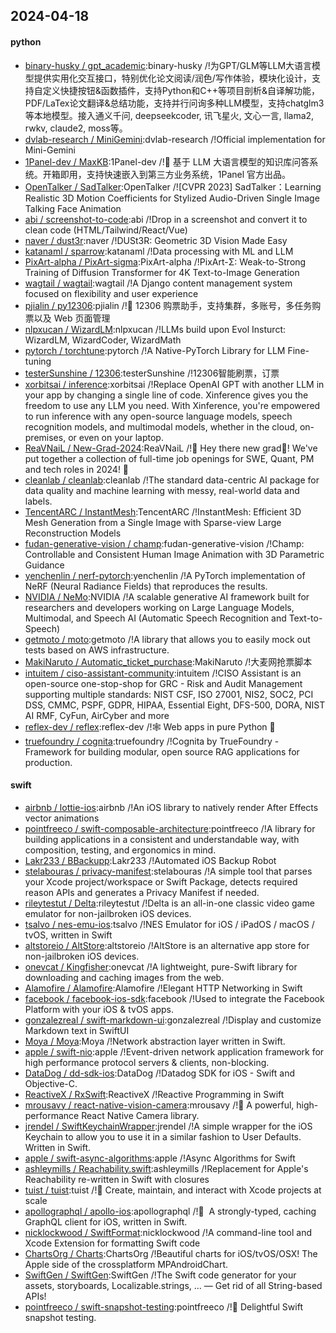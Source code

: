 ## 2024-04-18

#### python
* [binary-husky / gpt_academic](https://github.com/binary-husky/gpt_academic):binary-husky /!为GPT/GLM等LLM大语言模型提供实用化交互接口，特别优化论文阅读/润色/写作体验，模块化设计，支持自定义快捷按钮&函数插件，支持Python和C++等项目剖析&自译解功能，PDF/LaTex论文翻译&总结功能，支持并行问询多种LLM模型，支持chatglm3等本地模型。接入通义千问, deepseekcoder, 讯飞星火, 文心一言, llama2, rwkv, claude2, moss等。
* [dvlab-research / MiniGemini](https://github.com/dvlab-research/MiniGemini):dvlab-research /!Official implementation for Mini-Gemini
* [1Panel-dev / MaxKB](https://github.com/1Panel-dev/MaxKB):1Panel-dev /!💬 基于 LLM 大语言模型的知识库问答系统。开箱即用，支持快速嵌入到第三方业务系统，1Panel 官方出品。
* [OpenTalker / SadTalker](https://github.com/OpenTalker/SadTalker):OpenTalker /![CVPR 2023] SadTalker：Learning Realistic 3D Motion Coefficients for Stylized Audio-Driven Single Image Talking Face Animation
* [abi / screenshot-to-code](https://github.com/abi/screenshot-to-code):abi /!Drop in a screenshot and convert it to clean code (HTML/Tailwind/React/Vue)
* [naver / dust3r](https://github.com/naver/dust3r):naver /!DUSt3R: Geometric 3D Vision Made Easy
* [katanaml / sparrow](https://github.com/katanaml/sparrow):katanaml /!Data processing with ML and LLM
* [PixArt-alpha / PixArt-sigma](https://github.com/PixArt-alpha/PixArt-sigma):PixArt-alpha /!PixArt-Σ: Weak-to-Strong Training of Diffusion Transformer for 4K Text-to-Image Generation
* [wagtail / wagtail](https://github.com/wagtail/wagtail):wagtail /!A Django content management system focused on flexibility and user experience
* [pjialin / py12306](https://github.com/pjialin/py12306):pjialin /!🚂 12306 购票助手，支持集群，多账号，多任务购票以及 Web 页面管理
* [nlpxucan / WizardLM](https://github.com/nlpxucan/WizardLM):nlpxucan /!LLMs build upon Evol Insturct: WizardLM, WizardCoder, WizardMath
* [pytorch / torchtune](https://github.com/pytorch/torchtune):pytorch /!A Native-PyTorch Library for LLM Fine-tuning
* [testerSunshine / 12306](https://github.com/testerSunshine/12306):testerSunshine /!12306智能刷票，订票
* [xorbitsai / inference](https://github.com/xorbitsai/inference):xorbitsai /!Replace OpenAI GPT with another LLM in your app by changing a single line of code. Xinference gives you the freedom to use any LLM you need. With Xinference, you're empowered to run inference with any open-source language models, speech recognition models, and multimodal models, whether in the cloud, on-premises, or even on your laptop.
* [ReaVNaiL / New-Grad-2024](https://github.com/ReaVNaiL/New-Grad-2024):ReaVNaiL /!👋 Hey there new grad🎉! We've put together a collection of full-time job openings for SWE, Quant, PM and tech roles in 2024! 🚀
* [cleanlab / cleanlab](https://github.com/cleanlab/cleanlab):cleanlab /!The standard data-centric AI package for data quality and machine learning with messy, real-world data and labels.
* [TencentARC / InstantMesh](https://github.com/TencentARC/InstantMesh):TencentARC /!InstantMesh: Efficient 3D Mesh Generation from a Single Image with Sparse-view Large Reconstruction Models
* [fudan-generative-vision / champ](https://github.com/fudan-generative-vision/champ):fudan-generative-vision /!Champ: Controllable and Consistent Human Image Animation with 3D Parametric Guidance
* [yenchenlin / nerf-pytorch](https://github.com/yenchenlin/nerf-pytorch):yenchenlin /!A PyTorch implementation of NeRF (Neural Radiance Fields) that reproduces the results.
* [NVIDIA / NeMo](https://github.com/NVIDIA/NeMo):NVIDIA /!A scalable generative AI framework built for researchers and developers working on Large Language Models, Multimodal, and Speech AI (Automatic Speech Recognition and Text-to-Speech)
* [getmoto / moto](https://github.com/getmoto/moto):getmoto /!A library that allows you to easily mock out tests based on AWS infrastructure.
* [MakiNaruto / Automatic_ticket_purchase](https://github.com/MakiNaruto/Automatic_ticket_purchase):MakiNaruto /!大麦网抢票脚本
* [intuitem / ciso-assistant-community](https://github.com/intuitem/ciso-assistant-community):intuitem /!CISO Assistant is an open-source one-stop-shop for GRC - Risk and Audit Management supporting multiple standards: NIST CSF, ISO 27001, NIS2, SOC2, PCI DSS, CMMC, PSPF, GDPR, HIPAA, Essential Eight, DFS-500, DORA, NIST AI RMF, CyFun, AirCyber and more
* [reflex-dev / reflex](https://github.com/reflex-dev/reflex):reflex-dev /!🕸️ Web apps in pure Python 🐍
* [truefoundry / cognita](https://github.com/truefoundry/cognita):truefoundry /!Cognita by TrueFoundry - Framework for building modular, open source RAG applications for production.

#### swift
* [airbnb / lottie-ios](https://github.com/airbnb/lottie-ios):airbnb /!An iOS library to natively render After Effects vector animations
* [pointfreeco / swift-composable-architecture](https://github.com/pointfreeco/swift-composable-architecture):pointfreeco /!A library for building applications in a consistent and understandable way, with composition, testing, and ergonomics in mind.
* [Lakr233 / BBackupp](https://github.com/Lakr233/BBackupp):Lakr233 /!Automated iOS Backup Robot
* [stelabouras / privacy-manifest](https://github.com/stelabouras/privacy-manifest):stelabouras /!A simple tool that parses your Xcode project/workspace or Swift Package, detects required reason APIs and generates a Privacy Manifest if needed.
* [rileytestut / Delta](https://github.com/rileytestut/Delta):rileytestut /!Delta is an all-in-one classic video game emulator for non-jailbroken iOS devices.
* [tsalvo / nes-emu-ios](https://github.com/tsalvo/nes-emu-ios):tsalvo /!NES Emulator for iOS / iPadOS / macOS / tvOS, written in Swift
* [altstoreio / AltStore](https://github.com/altstoreio/AltStore):altstoreio /!AltStore is an alternative app store for non-jailbroken iOS devices.
* [onevcat / Kingfisher](https://github.com/onevcat/Kingfisher):onevcat /!A lightweight, pure-Swift library for downloading and caching images from the web.
* [Alamofire / Alamofire](https://github.com/Alamofire/Alamofire):Alamofire /!Elegant HTTP Networking in Swift
* [facebook / facebook-ios-sdk](https://github.com/facebook/facebook-ios-sdk):facebook /!Used to integrate the Facebook Platform with your iOS & tvOS apps.
* [gonzalezreal / swift-markdown-ui](https://github.com/gonzalezreal/swift-markdown-ui):gonzalezreal /!Display and customize Markdown text in SwiftUI
* [Moya / Moya](https://github.com/Moya/Moya):Moya /!Network abstraction layer written in Swift.
* [apple / swift-nio](https://github.com/apple/swift-nio):apple /!Event-driven network application framework for high performance protocol servers & clients, non-blocking.
* [DataDog / dd-sdk-ios](https://github.com/DataDog/dd-sdk-ios):DataDog /!Datadog SDK for iOS - Swift and Objective-C.
* [ReactiveX / RxSwift](https://github.com/ReactiveX/RxSwift):ReactiveX /!Reactive Programming in Swift
* [mrousavy / react-native-vision-camera](https://github.com/mrousavy/react-native-vision-camera):mrousavy /!📸 A powerful, high-performance React Native Camera library.
* [jrendel / SwiftKeychainWrapper](https://github.com/jrendel/SwiftKeychainWrapper):jrendel /!A simple wrapper for the iOS Keychain to allow you to use it in a similar fashion to User Defaults. Written in Swift.
* [apple / swift-async-algorithms](https://github.com/apple/swift-async-algorithms):apple /!Async Algorithms for Swift
* [ashleymills / Reachability.swift](https://github.com/ashleymills/Reachability.swift):ashleymills /!Replacement for Apple's Reachability re-written in Swift with closures
* [tuist / tuist](https://github.com/tuist/tuist):tuist /!🚀 Create, maintain, and interact with Xcode projects at scale
* [apollographql / apollo-ios](https://github.com/apollographql/apollo-ios):apollographql /!📱  A strongly-typed, caching GraphQL client for iOS, written in Swift.
* [nicklockwood / SwiftFormat](https://github.com/nicklockwood/SwiftFormat):nicklockwood /!A command-line tool and Xcode Extension for formatting Swift code
* [ChartsOrg / Charts](https://github.com/ChartsOrg/Charts):ChartsOrg /!Beautiful charts for iOS/tvOS/OSX! The Apple side of the crossplatform MPAndroidChart.
* [SwiftGen / SwiftGen](https://github.com/SwiftGen/SwiftGen):SwiftGen /!The Swift code generator for your assets, storyboards, Localizable.strings, … — Get rid of all String-based APIs!
* [pointfreeco / swift-snapshot-testing](https://github.com/pointfreeco/swift-snapshot-testing):pointfreeco /!📸 Delightful Swift snapshot testing.
